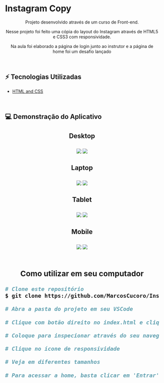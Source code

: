<h1>Instagram Copy</h1>

<p align='center'>Projeto desenvolvido através de um curso de Front-end.</p>
<p align='center'>Nesse projeto foi feito uma cópia do layout do Instagram através de HTML5 e CSS3 com responsividade.</p>
<p align='center'>Na aula foi elaborado a página de login junto ao instrutor e a página de home foi um desafio lançado</p><br>

<h2 alt='#techStack'>⚡️ Tecnologias Utilizadas</h2>
<ul>
  <li><a href='https://html.com/' target="_blank">HTML and CSS</a></li>
</ul><br>

<h2 title='#appDemo'>💻 Demonstração do Aplicativo</h2>

<h2 align='center'>Desktop

<div align='center'><br>
  <img src="./img/screenshots/desktop.png"/>
  <img src="./img/screenshots/desktop-log.png"/>
</div>

<h2 align='center'>Laptop

<div align='center'><br>
  <img src="./img/screenshots/laptop.png"/>
  <img src="./img/screenshots/laptop-log.png"/>
</div>

<h2 align='center'>Tablet

<div align='center'><br>
  <img src="./img/screenshots/tablet.png"/>
  <img src="./img/screenshots/tablet-log.png"/>
</div>

<h2 align='center'>Mobile

<div align='center'><br>
  <img src="./img/screenshots/mobile.png"/>
  <img src="./img/screenshots/mobile-log.png"/>
</div>

<div align='start'>
    <div align='center'>
        <br><h3>Como utilizar em seu computador</h3>
    </div>
  
```bash
# Clone este repositório
$ git clone https://github.com/MarcosCucoro/InstagramCopy.git

# Abra a pasta do projeto em seu VSCode

# Clique com botão direito no index.html e clique em 'Live Server'

# Coloque para inspecionar através do seu navegador

# Clique no ícone de responsividade

# Veja em diferentes tamanhos

# Para acessar a home, basta clicar em 'Entrar' ou 'Entrar com Facebook', você será direcionado para a home.
```
</div>


